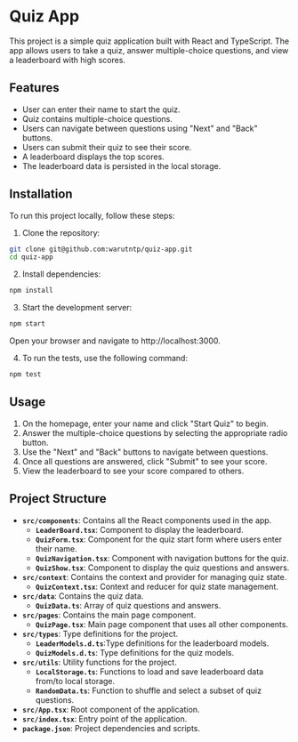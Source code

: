 # Quiz App

This project is a simple quiz application built with React and TypeScript. The app allows users to take a quiz, answer multiple-choice questions, and view a leaderboard with high scores.

## Features

- User can enter their name to start the quiz.
- Quiz contains multiple-choice questions.
- Users can navigate between questions using "Next" and "Back" buttons.
- Users can submit their quiz to see their score.
- A leaderboard displays the top scores.
- The leaderboard data is persisted in the local storage.

## Installation

To run this project locally, follow these steps:

1. Clone the repository:

```bash
git clone git@github.com:warutntp/quiz-app.git
cd quiz-app
```

2. Install dependencies:

```bash
npm install
```

3. Start the development server:

```bash
npm start
```

Open your browser and navigate to http://localhost:3000.

4. To run the tests, use the following command:
```bash
npm test
```

## Usage
1. On the homepage, enter your name and click "Start Quiz" to begin.
2. Answer the multiple-choice questions by selecting the appropriate radio button.
3. Use the "Next" and "Back" buttons to navigate between questions.
4. Once all questions are answered, click "Submit" to see your score.
5. View the leaderboard to see your score compared to others.

## Project Structure
- **`src/components`**: Contains all the React components used in the app.
  - **`LeaderBoard.tsx`**: Component to display the leaderboard.
  - **`QuizForm.tsx`**: Component for the quiz start form where users enter their name.
  - **`QuizNavigation.tsx`**: Component with navigation buttons for the quiz.
  - **`QuizShow.tsx`**: Component to display the quiz questions and answers.
- **`src/context`**: Contains the context and provider for managing quiz state.
  - **`QuizContext.tsx`**: Context and reducer for quiz state management.
- **`src/data`**: Contains the quiz data.
  - **`QuizData.ts`**: Array of quiz questions and answers.
- **`src/pages`**: Contains the main page component.
  - **`QuizPage.tsx`**: Main page component that uses all other components.
- **`src/types`**: Type definitions for the project.
  - **`LeaderModels.d.ts`**:Type definitions for the leaderboard models.
  - **`QuizModels.d.ts`**: Type definitions for the quiz models.
- **`src/utils`**: Utility functions for the project.
  - **`LocalStorage.ts`**: Functions to load and save leaderboard data from/to local storage.
  - **`RandomData.ts`**: Function to shuffle and select a subset of quiz questions.
- **`src/App.tsx`**: Root component of the application.
- **`src/index.tsx`**: Entry point of the application.
- **`package.json`**: Project dependencies and scripts.